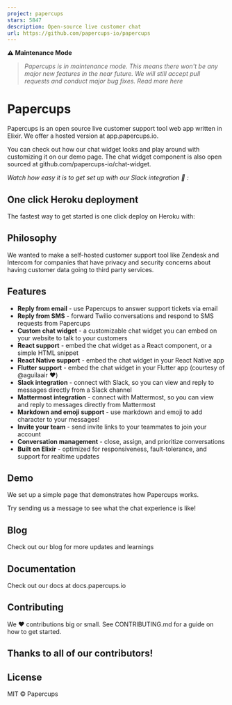 ```yaml
---
project: papercups
stars: 5847
description: Open-source live customer chat
url: https://github.com/papercups-io/papercups
---
```


**⚠️ Maintenance Mode**

> _Papercups is in maintenance mode. This means there won't be any major new features in the near future. We will still accept pull requests and conduct major bug fixes. Read more here_

Papercups
=========

Papercups is an open source live customer support tool web app written in Elixir. We offer a hosted version at app.papercups.io.

You can check out how our chat widget looks and play around with customizing it on our demo page. The chat widget component is also open sourced at github.com/papercups-io/chat-widget.

_Watch how easy it is to get set up with our Slack integration 🚀 :_

One click Heroku deployment
---------------------------

The fastest way to get started is one click deploy on Heroku with:

Philosophy
----------

We wanted to make a self-hosted customer support tool like Zendesk and Intercom for companies that have privacy and security concerns about having customer data going to third party services.

Features
--------

-   **Reply from email** - use Papercups to answer support tickets via email
-   **Reply from SMS** - forward Twilio conversations and respond to SMS requests from Papercups
-   **Custom chat widget** - a customizable chat widget you can embed on your website to talk to your customers
-   **React support** - embed the chat widget as a React component, or a simple HTML snippet
-   **React Native support** - embed the chat widget in your React Native app
-   **Flutter support** - embed the chat widget in your Flutter app (courtesy of @aguilaair ❤️)
-   **Slack integration** - connect with Slack, so you can view and reply to messages directly from a Slack channel
-   **Mattermost integration** - connect with Mattermost, so you can view and reply to messages directly from Mattermost
-   **Markdown and emoji support** - use markdown and emoji to add character to your messages!
-   **Invite your team** - send invite links to your teammates to join your account
-   **Conversation management** - close, assign, and prioritize conversations
-   **Built on Elixir** - optimized for responsiveness, fault-tolerance, and support for realtime updates

Demo
----

We set up a simple page that demonstrates how Papercups works.

Try sending us a message to see what the chat experience is like!

Blog
----

Check out our blog for more updates and learnings

Documentation
-------------

Check out our docs at docs.papercups.io

Contributing
------------

We ❤️ contributions big or small. See CONTRIBUTING.md for a guide on how to get started.

Thanks to all of our contributors!
----------------------------------

License
-------

MIT © Papercups
